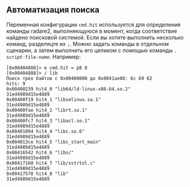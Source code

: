 ## Автоматизация поиска

Переменная конфигурации `cmd.hit` используется для определения команды radare2, выполняющуюся в момент, когда соответствие найдено поисковой системой. Если вы хотите выполнить несколько команд, разделяцте их `;`. Можно задать команды в отдельном сценарии, а затем выполнить его целиком с помощью команды `.  script-file-name`.
Например:
```
[0x00404888]> e cmd.hit = p8 8
[0x00404888]> / lib
Поиск трех байтов с 0x00400000 до 0x0041ae08: 6c 69 62
hits: 9
0x00400239 hit4_0 "lib64/ld-linux-x86-64.so.2"
31ed4989d15e4889
0x00400f19 hit4_1 "libselinux.so.1"
31ed4989d15e4889
0x00400fae hit4_2 "librt.so.1"
31ed4989d15e4889
0x00400fc7 hit4_3 "libacl.so.1"
31ed4989d15e4889
0x00401004 hit4_4 "libc.so.6"
31ed4989d15e4889
0x004013ce hit4_5 "libc_start_main"
31ed4989d15e4889
0x00416542 hit4_6 "libs/"
31ed4989d15e4889
0x00417160 hit4_7 "lib/xstrtol.c"
31ed4989d15e4889
0x00417578 hit4_8 "lib"
31ed4989d15e4889
```
